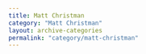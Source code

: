 ```yaml
---
title: Matt Christman
category: "Matt Christman"
layout: archive-categories
permalink: "category/matt-christman"
---
```


